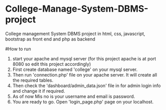 # College-Manage-System-DBMS-project
College management System DBMS project in html, css, javascript, bootstrap as front end and php as backend

#How to run
1. start your apache and mysql server (for this project apache is at port 8080 so edit this project accordingly)
2. First create database named 'college' on your mysql server.
3. Then run 'connection.php' file on your apache server. It will create all the required tables.
4. Then check the 'dashboard/admin_data.json' file in for admin login info and change it if required.
5. As of now Mis no is your username and email is password.
6. You are ready to go. Open 'login_page.php' page on your localhost.
